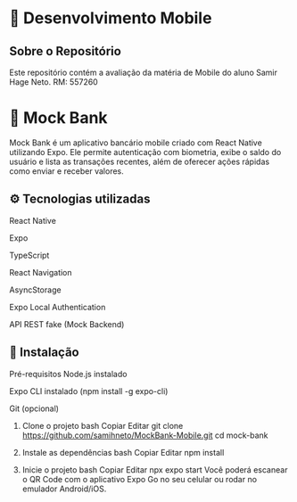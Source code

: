 # 📱 Desenvolvimento Mobile

## Sobre o Repositório

Este repositório contém a avaliação da matéria de Mobile do aluno Samir Hage Neto.
RM: 557260


# 📱 Mock Bank
Mock Bank é um aplicativo bancário mobile criado com React Native utilizando Expo. Ele permite autenticação com biometria, exibe o saldo do usuário e lista as transações recentes, além de oferecer ações rápidas como enviar e receber valores.

## ⚙️ Tecnologias utilizadas
React Native

Expo

TypeScript

React Navigation

AsyncStorage

Expo Local Authentication

API REST fake (Mock Backend)

## 🚀 Instalação
Pré-requisitos
Node.js instalado

Expo CLI instalado (npm install -g expo-cli)

Git (opcional)

1. Clone o projeto
bash
Copiar
Editar
git clone https://github.com/samihneto/MockBank-Mobile.git
cd mock-bank

2. Instale as dependências
bash
Copiar
Editar
npm install

3. Inicie o projeto
bash
Copiar
Editar
npx expo start
Você poderá escanear o QR Code com o aplicativo Expo Go no seu celular ou rodar no emulador Android/iOS.


